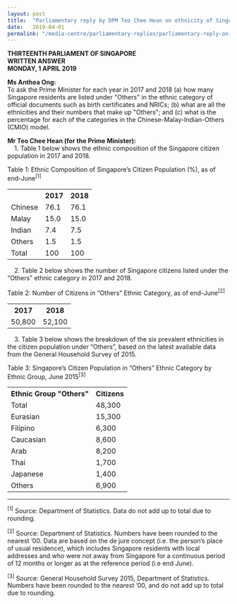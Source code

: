 ```yaml
---
layout: post
title:  "Parliamentary reply by DPM Teo Chee Hean on ethnicity of Singapore residents listed under “others” in ethnic category"
date:   2019-04-01
permalink: "/media-centre/parliamentary-replies/parliamentary-reply-on-ethnicity-of-singapore-residents"
---
```


**THIRTEENTH PARLIAMENT OF SINGAPORE  
WRITTEN ANSWER  
MONDAY, 1 APRIL 2019**  

**Ms Anthea Ong:**    
To ask the Prime Minister for each year in 2017 and 2018 (a) how many Singapore residents are listed under "Others" in the ethnic category of official documents such as birth certificates and NRICs; (b) what are all the ethnicities and their numbers that make up "Others"; and (c) what is the percentage for each of the categories in the Chinese-Malay-Indian-Others (CMIO) model.

**Mr Teo Chee Hean (for the Prime Minister):**  
&nbsp;&nbsp;&nbsp;&nbsp;1. Table 1 below shows the ethnic composition of the Singapore citizen population in 2017 and 2018.

Table 1: Ethnic Composition of Singapore’s Citizen Population (%), as of end-June<sup>[1]</sup>
<table class="table-h">  <tr>    <th></th>  <th>2017</th>  <th>2018</th>  </tr>  
<tr>    <td>Chinese</td>    <td>76.1</td> <td>76.1</td></tr>  
<tr>    <td>Malay</td>    <td>15.0</td> <td>15.0</td></tr>
<tr>    <td>Indian</td>    <td>7.4</td> <td>7.5</td></tr>
<tr>    <td>Others</td>    <td>1.5</td> <td>1.5</td></tr>
<tr>    <td>Total</td>    <td>100</td> <td>100</td></tr>
</table>



&nbsp;&nbsp;&nbsp;&nbsp;2. Table 2 below shows the number of Singapore citizens listed under the “Others” ethnic category in 2017 and 2018.

Table 2: Number of Citizens in “Others” Ethnic Category, as of end-June<sup>[2]</sup>
<table class="table-h">  <tr>    <th>2017</th>  <th>2018</th> </tr>  
<tr>   <td>50,800</td> <td>52,100</td></tr>  
</table>



&nbsp;&nbsp;&nbsp;&nbsp;3.	Table 3 below shows the breakdown of the six prevalent ethnicities in the citizen population under “Others”, based on the latest available data from the General Household Survey of 2015.

Table 3: Singapore’s Citizen Population in “Others” Ethnic Category by Ethnic Group, June 2015<sup>[3]</sup>
<table class="table-h">  <tr>    <th>Ethnic Group "Others"</th>  <th>Citizens</th> </tr>  
<tr>   <td>Total</td> <td>48,300</td></tr>
<tr>   <td>Eurasian</td> <td>15,300</td></tr>
<tr>   <td>Filipino</td> <td>6,300</td></tr>
<tr>   <td>Caucasian</td> <td>8,600</td></tr>
<tr>   <td>Arab</td> <td>8,200</td></tr>
<tr>   <td>Thai</td> <td>1,700</td></tr>
<tr>   <td>Japanese</td> <td>1,400</td></tr>
<tr>   <td>Others</td> <td>6,900</td></tr>
</table>


_____________________________
<sup>[1]</sup> Source: Department of Statistics. Data do not add up to total due to rounding.

<sup>[2]</sup> Source: Department of Statistics. Numbers have been rounded to the nearest ’00. Data are based on the de jure concept (i.e. the person’s place of usual residence), which includes Singapore residents with local addresses and who were not away from Singapore for a continuous period of 12 months or longer as at the reference period (i.e end June).

<sup>[3]</sup> Source: General Household Survey 2015, Department of Statistics. Numbers have been rounded to the nearest ’00, and do not add up to total due to rounding.
